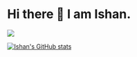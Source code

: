# Hi there 👋 I am Ishan.


![](https://komarev.com/ghpvc/?username=your-github-username)


[![Ishan's GitHub stats](https://github-readme-stats.vercel.app/api?username=ishanpan)](https://github.com/anuraghazra/github-readme-stats)

